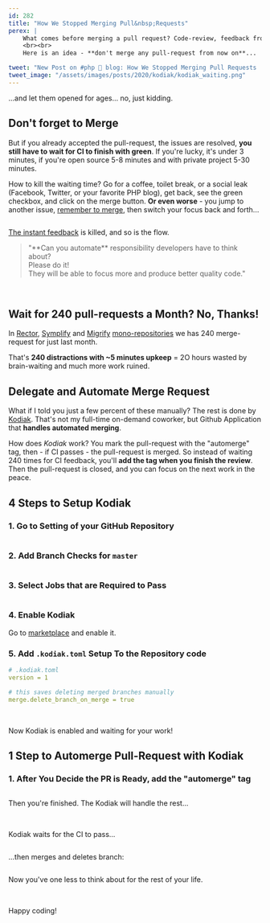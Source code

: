 ```yaml
---
id: 282
title: "How We Stopped Merging Pull&nbsp;Requests"
perex: |
    What comes before merging a pull request? Code-review, feedback from developers, and fixes to make the reviewer happy. After that, we only need the tests, coding standard, PHPStan, and Rector to pass in the CI.
    <br><br>
    Here is an idea - **don't merge any pull-request from now on**...

tweet: "New Post on #php 🐘 blog: How We Stopped Merging Pull Requests    #cireview #kodiak"
tweet_image: "/assets/images/posts/2020/kodiak/kodiak_waiting.png"
---
```


...and let them opened for ages... no, just kidding.

## Don't forget to Merge

But if you already accepted the pull-request, the issues are resolved, **you still have to wait for CI to finish with green**. If you're lucky, it's under 3 minutes, if you're open source 5-8 minutes and with private project 5-30 minutes.

How to kill the waiting time? Go for a coffee, toilet break, or a social leak (Facebook, Twitter, or your favorite PHP blog), get back, see the green checkbox, and click on the merge button. **Or even worse** - you jump to another issue, [remember to merge](/blog/2018/08/27/why-and-how-to-avoid-the-memory-lock/), then switch your focus back and forth...

<img src="/assets/images/posts/2020/kodiak/kodiak_focus.png" alt="" class="img-thumbnail mt-5">

[The instant feedback](/blog/2020/01/13/why-is-first-instant-feedback-crucial-to-developers/) is killed, and so is the flow.


<blockquote class="blockquote text-center mt-5 mb-5" markdown="1">
"**Can you automate** responsibility developers have to think about?
<br>
Please do it!
<br>
They will be able to focus more and produce better quality code."
</blockquote>

<br>

## Wait for 240 pull-requests a Month? No, Thanks!

In [Rector](https://github.com/rectorphp/rector/pulse/monthly), [Symplify](https://github.com/symplify/symplify/pulse/monthly) and [Migrify](https://github.com/migrify/migrify/pulse/monthly) [mono-repositories](/clusters/#monorepo-from-zero-to-hero) we has 240 merge-request for just last month.

That's **240 distractions with ~5 minutes upkeep** = 2O hours wasted by brain-waiting and much more work ruined.


## Delegate and Automate Merge Request

What if I told you just a few percent of these manually? The rest is done by [Kodiak](https://github.com/marketplace/kodiakhq). That's not my full-time on-demand coworker, but Github Application that **handles automated merging**.

How does *Kodiak* work? You mark the pull-request with the "automerge" tag, then - if CI passes - the pull-request is merged. So instead of waiting 240 times for CI feedback, you'll **add the tag when you finish the review**. Then the pull-request is closed, and you can focus on the next work in the peace.

## 4 Steps to Setup Kodiak

### 1. Go to Setting of your GitHub Repository

<img src="/assets/images/posts/2020/kodiak/kodiak_branches_1.png" alt="" class="img-thumbnail mt-3">

### 2. Add Branch Checks for `master`

<img src="/assets/images/posts/2020/kodiak/kodiak_branches_2.png" alt="" class="img-thumbnail mt-3">

### 3. Select Jobs that are Required to Pass

<img src="/assets/images/posts/2020/kodiak/kodiak_require.png" alt="" class="img-thumbnail mt-3">

### 4. Enable Kodiak

Go to <a href="https://github.com/marketplace/kodiakhq">marketplace</a> and enable it.

### 5. Add `.kodiak.toml` Setup To the Repository code

```yaml
# .kodiak.toml
version = 1

# this saves deleting merged branches manually
merge.delete_branch_on_merge = true
```

<br>

Now Kodiak is enabled and waiting for your work!

## 1 Step to Automerge Pull-Request with Kodiak

### 1. After You Decide the PR is Ready, add the "automerge" tag

<img src="/assets/images/posts/2020/kodiak/koidak_tag.png" alt="" class="img-thumbnail mt-3">

Then you're finished. The Kodiak will handle the rest...

<br>

Kodiak waits for the CI to pass...

<img src="/assets/images/posts/2020/kodiak/kodiak_waiting.png" alt="" class="img-thumbnail mt-3">

...then merges and deletes branch:

<img src="/assets/images/posts/2020/kodiak/kodiak_merge.png" alt="" class="img-thumbnail mt-3">

<br>

Now you've one less to think about for the rest of your life.

<br>

Happy coding!
